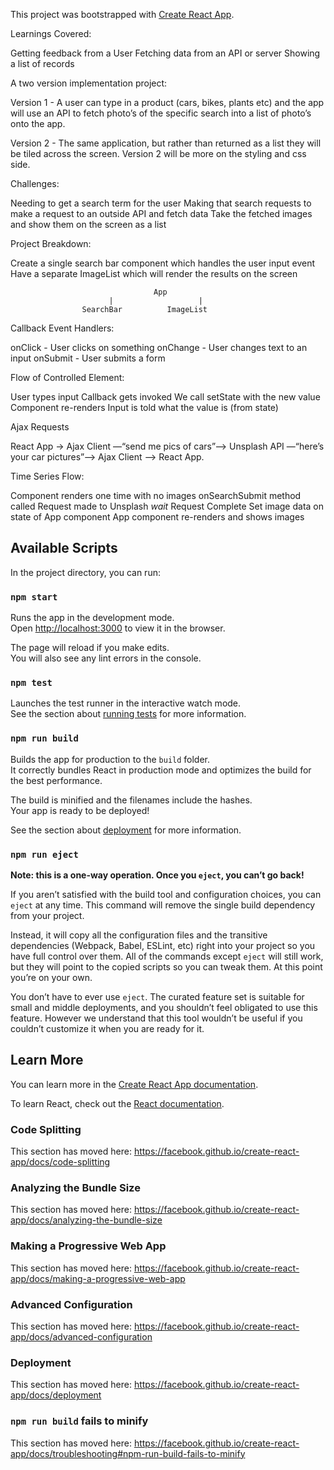 



This project was bootstrapped with [Create React App](https://github.com/facebook/create-react-app).


Learnings Covered:

Getting feedback from a User 
Fetching data from an API or server
Showing a list of records 

A two version implementation project:

Version 1 - A user can type in a product (cars, bikes, plants etc) and the app will use an API to fetch photo’s of the specific search into a list of photo’s onto the app. 

Version 2 - The same application, but rather than returned as a list they will be tiled across the screen. Version 2 will be more on the styling and css side. 

Challenges:

Needing to get a search term for the user
Making that search requests to make a request to an outside API and fetch data 
Take the fetched images and show them on the screen as a list 



Project Breakdown:

Create a single search bar component which handles the user input event 
Have a separate ImageList which will render the results on the screen 

								    App
						  |			   		  |
					SearchBar		   ImageList
					
					
Callback Event Handlers:

onClick - User clicks on something 
onChange - User changes text to an input 
onSubmit - User submits a form 

Flow of Controlled Element: 

User types input 
Callback gets invoked 
We call setState with the new value 
Component re-renders
Input is told what the value is (from state)

Ajax Requests 

React App -> Ajax Client —“send me pics of cars”—> Unsplash API —“here’s your car pictures”—> Ajax Client —> React App. 

Time Series Flow:

Component renders one time with no images 
onSearchSubmit method called
Request made to Unsplash
	*wait*
Request Complete 
Set image data on state of App component 
App component re-renders and shows images  



## Available Scripts

In the project directory, you can run:

### `npm start`

Runs the app in the development mode.<br />
Open [http://localhost:3000](http://localhost:3000) to view it in the browser.

The page will reload if you make edits.<br />
You will also see any lint errors in the console.

### `npm test`

Launches the test runner in the interactive watch mode.<br />
See the section about [running tests](https://facebook.github.io/create-react-app/docs/running-tests) for more information.

### `npm run build`

Builds the app for production to the `build` folder.<br />
It correctly bundles React in production mode and optimizes the build for the best performance.

The build is minified and the filenames include the hashes.<br />
Your app is ready to be deployed!

See the section about [deployment](https://facebook.github.io/create-react-app/docs/deployment) for more information.

### `npm run eject`

**Note: this is a one-way operation. Once you `eject`, you can’t go back!**

If you aren’t satisfied with the build tool and configuration choices, you can `eject` at any time. This command will remove the single build dependency from your project.

Instead, it will copy all the configuration files and the transitive dependencies (Webpack, Babel, ESLint, etc) right into your project so you have full control over them. All of the commands except `eject` will still work, but they will point to the copied scripts so you can tweak them. At this point you’re on your own.

You don’t have to ever use `eject`. The curated feature set is suitable for small and middle deployments, and you shouldn’t feel obligated to use this feature. However we understand that this tool wouldn’t be useful if you couldn’t customize it when you are ready for it.

## Learn More

You can learn more in the [Create React App documentation](https://facebook.github.io/create-react-app/docs/getting-started).

To learn React, check out the [React documentation](https://reactjs.org/).

### Code Splitting

This section has moved here: https://facebook.github.io/create-react-app/docs/code-splitting

### Analyzing the Bundle Size

This section has moved here: https://facebook.github.io/create-react-app/docs/analyzing-the-bundle-size

### Making a Progressive Web App

This section has moved here: https://facebook.github.io/create-react-app/docs/making-a-progressive-web-app

### Advanced Configuration

This section has moved here: https://facebook.github.io/create-react-app/docs/advanced-configuration

### Deployment

This section has moved here: https://facebook.github.io/create-react-app/docs/deployment

### `npm run build` fails to minify

This section has moved here: https://facebook.github.io/create-react-app/docs/troubleshooting#npm-run-build-fails-to-minify
